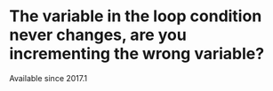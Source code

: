 # The variable in the loop condition never changes, are you incrementing the wrong variable?

Available since
    2017.1

